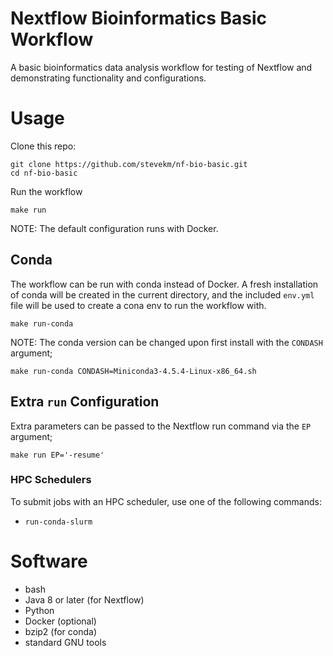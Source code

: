 # Nextflow Bioinformatics Basic Workflow

A basic bioinformatics data analysis workflow for testing of Nextflow and demonstrating functionality and configurations.

# Usage

Clone this repo:

```
git clone https://github.com/stevekm/nf-bio-basic.git
cd nf-bio-basic
```

Run the workflow

```
make run
```
NOTE: The default configuration runs with Docker.

## Conda

The workflow can be run with conda instead of Docker. A fresh installation of conda will be created in the current directory, and the included `env.yml` file will be used to create a cona env to run the workflow with.

```
make run-conda
```

NOTE: The conda version can be changed upon first install with the `CONDASH` argument;

```
make run-conda CONDASH=Miniconda3-4.5.4-Linux-x86_64.sh
```

## Extra `run` Configuration

Extra parameters can be passed to the Nextflow run command via the `EP` argument;

```
make run EP='-resume'
```

### HPC Schedulers

To submit jobs with an HPC scheduler, use one of the following commands:

- `run-conda-slurm`

# Software
- bash
- Java 8 or later (for Nextflow)
- Python
- Docker (optional)
- bzip2 (for conda)
- standard GNU tools
